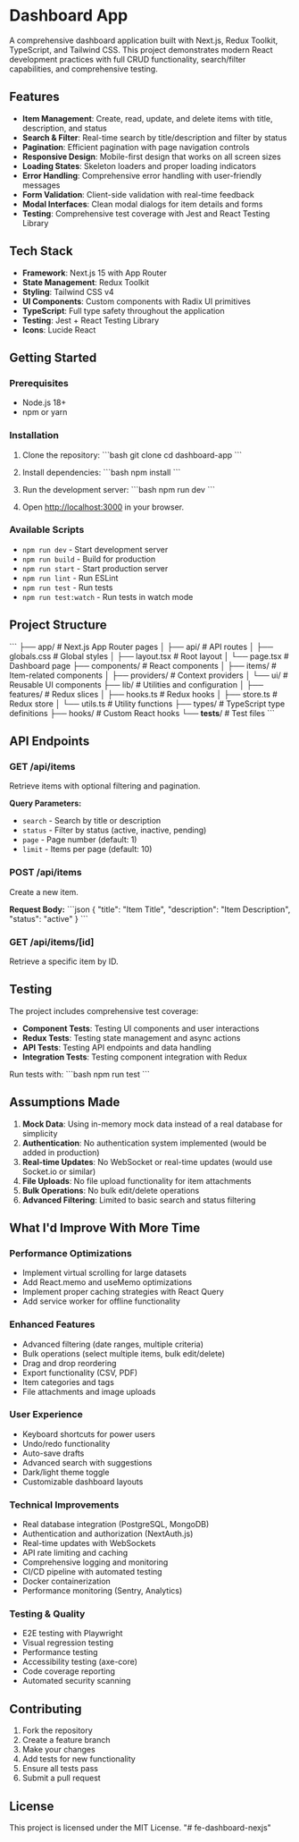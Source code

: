 # Dashboard App

A comprehensive dashboard application built with Next.js, Redux Toolkit, TypeScript, and Tailwind CSS. This project demonstrates modern React development practices with full CRUD functionality, search/filter capabilities, and comprehensive testing.

## Features

- **Item Management**: Create, read, update, and delete items with title, description, and status
- **Search & Filter**: Real-time search by title/description and filter by status
- **Pagination**: Efficient pagination with page navigation controls
- **Responsive Design**: Mobile-first design that works on all screen sizes
- **Loading States**: Skeleton loaders and proper loading indicators
- **Error Handling**: Comprehensive error handling with user-friendly messages
- **Form Validation**: Client-side validation with real-time feedback
- **Modal Interfaces**: Clean modal dialogs for item details and forms
- **Testing**: Comprehensive test coverage with Jest and React Testing Library

## Tech Stack

- **Framework**: Next.js 15 with App Router
- **State Management**: Redux Toolkit
- **Styling**: Tailwind CSS v4
- **UI Components**: Custom components with Radix UI primitives
- **TypeScript**: Full type safety throughout the application
- **Testing**: Jest + React Testing Library
- **Icons**: Lucide React

## Getting Started

### Prerequisites

- Node.js 18+ 
- npm or yarn

### Installation

1. Clone the repository:
\`\`\`bash
git clone <repository-url>
cd dashboard-app
\`\`\`

2. Install dependencies:
\`\`\`bash
npm install
\`\`\`

3. Run the development server:
\`\`\`bash
npm run dev
\`\`\`

4. Open [http://localhost:3000](http://localhost:3000) in your browser.

### Available Scripts

- `npm run dev` - Start development server
- `npm run build` - Build for production
- `npm run start` - Start production server
- `npm run lint` - Run ESLint
- `npm run test` - Run tests
- `npm run test:watch` - Run tests in watch mode

## Project Structure

\`\`\`
├── app/                    # Next.js App Router pages
│   ├── api/               # API routes
│   ├── globals.css        # Global styles
│   ├── layout.tsx         # Root layout
│   └── page.tsx          # Dashboard page
├── components/            # React components
│   ├── items/            # Item-related components
│   ├── providers/        # Context providers
│   └── ui/              # Reusable UI components
├── lib/                  # Utilities and configuration
│   ├── features/        # Redux slices
│   ├── hooks.ts         # Redux hooks
│   ├── store.ts         # Redux store
│   └── utils.ts         # Utility functions
├── types/               # TypeScript type definitions
├── hooks/              # Custom React hooks
└── __tests__/          # Test files
\`\`\`

## API Endpoints

### GET /api/items
Retrieve items with optional filtering and pagination.

**Query Parameters:**
- `search` - Search by title or description
- `status` - Filter by status (active, inactive, pending)
- `page` - Page number (default: 1)
- `limit` - Items per page (default: 10)

### POST /api/items
Create a new item.

**Request Body:**
\`\`\`json
{
  "title": "Item Title",
  "description": "Item Description",
  "status": "active"
}
\`\`\`

### GET /api/items/[id]
Retrieve a specific item by ID.

## Testing

The project includes comprehensive test coverage:

- **Component Tests**: Testing UI components and user interactions
- **Redux Tests**: Testing state management and async actions
- **API Tests**: Testing API endpoints and data handling
- **Integration Tests**: Testing component integration with Redux

Run tests with:
\`\`\`bash
npm run test
\`\`\`

## Assumptions Made

1. **Mock Data**: Using in-memory mock data instead of a real database for simplicity
2. **Authentication**: No authentication system implemented (would be added in production)
3. **Real-time Updates**: No WebSocket or real-time updates (would use Socket.io or similar)
4. **File Uploads**: No file upload functionality for item attachments
5. **Bulk Operations**: No bulk edit/delete operations
6. **Advanced Filtering**: Limited to basic search and status filtering

## What I'd Improve With More Time

### Performance Optimizations
- Implement virtual scrolling for large datasets
- Add React.memo and useMemo optimizations
- Implement proper caching strategies with React Query
- Add service worker for offline functionality

### Enhanced Features
- Advanced filtering (date ranges, multiple criteria)
- Bulk operations (select multiple items, bulk edit/delete)
- Drag and drop reordering
- Export functionality (CSV, PDF)
- Item categories and tags
- File attachments and image uploads

### User Experience
- Keyboard shortcuts for power users
- Undo/redo functionality
- Auto-save drafts
- Advanced search with suggestions
- Dark/light theme toggle
- Customizable dashboard layouts

### Technical Improvements
- Real database integration (PostgreSQL, MongoDB)
- Authentication and authorization (NextAuth.js)
- Real-time updates with WebSockets
- API rate limiting and caching
- Comprehensive logging and monitoring
- CI/CD pipeline with automated testing
- Docker containerization
- Performance monitoring (Sentry, Analytics)

### Testing & Quality
- E2E testing with Playwright
- Visual regression testing
- Performance testing
- Accessibility testing (axe-core)
- Code coverage reporting
- Automated security scanning

## Contributing

1. Fork the repository
2. Create a feature branch
3. Make your changes
4. Add tests for new functionality
5. Ensure all tests pass
6. Submit a pull request

## License

This project is licensed under the MIT License.
"# fe-dashboard-nexjs" 
